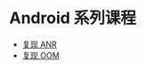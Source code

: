 # Android 系列课程
* [复现 ANR](https://github.com/Zhai-Wang/BaiduIfeDemo/tree/master/Android/AnrDemo)
* [复现 OOM](https://github.com/Zhai-Wang/BaiduIfeDemo/tree/master/Android/OomDemo)
